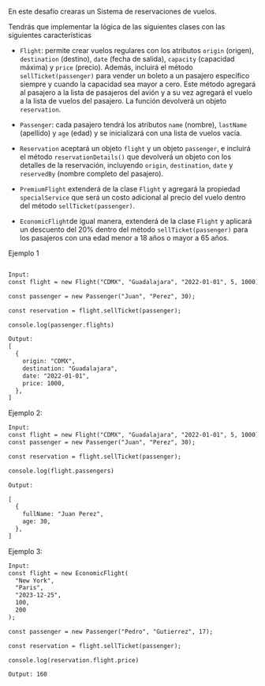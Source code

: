 En este desafío crearas un Sistema de reservaciones de vuelos.

Tendrás que implementar la lógica de las siguientes clases con las siguientes características

- `Flight`: permite crear vuelos regulares con los atributos `origin` (origen), `destination` (destino), `date` (fecha de salida), `capacity` (capacidad máxima) y `price` (precio). Además, incluirá el método `sellTicket(passenger)` para vender un boleto a un pasajero específico siempre y cuando la capacidad sea mayor a cero. Este método agregará al pasajero a la lista de pasajeros del avión y a su vez agregará el vuelo a la lista de vuelos del pasajero. La función devolverá un objeto `reservation`.

- `Passenger`: cada pasajero tendrá los atributos `name` (nombre), `lastName` (apellido) y `age` (edad) y se inicializará con una lista de vuelos vacía.

- `Reservation` aceptará un objeto `flight` y un objeto `passenger`, e incluirá el método `reservationDetails()` que devolverá un objeto con los detalles de la reservación, incluyendo `origin`, `destination`, `date` y `reservedBy` (nombre completo del pasajero).

- `PremiumFlight` extenderá de la clase `Flight` y agregará la propiedad `specialService` que será un costo adicional al precio del vuelo dentro del método `sellTicket(passenger)`.

- `EconomicFlight`de igual manera, extenderá de la clase `Flight` y aplicará un descuento del 20% dentro del método `sellTicket(passenger)` para los pasajeros con una edad menor a 18 años o mayor a 65 años.

Ejemplo 1

```txt

Input:
const flight = new Flight("CDMX", "Guadalajara", "2022-01-01", 5, 1000);

const passenger = new Passenger("Juan", "Perez", 30);

const reservation = flight.sellTicket(passenger);

console.log(passenger.flights)

Output:
[
  {
    origin: "CDMX",
    destination: "Guadalajara",
    date: "2022-01-01",
    price: 1000,
  },
]

```

Ejemplo 2:

```txt
Input:
const flight = new Flight("CDMX", "Guadalajara", "2022-01-01", 5, 1000);
const passenger = new Passenger("Juan", "Perez", 30);

const reservation = flight.sellTicket(passenger);

console.log(flight.passengers)

Output:

[
  {
    fullName: "Juan Perez",
    age: 30,
  },
]

```

Ejemplo 3:

```txt
Input:
const flight = new EconomicFlight(
  "New York",
  "Paris",
  "2023-12-25",
  100,
  200
);

const passenger = new Passenger("Pedro", "Gutierrez", 17);

const reservation = flight.sellTicket(passenger);

console.log(reservation.flight.price)

Output: 160
```
